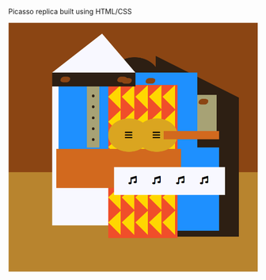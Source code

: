Picasso replica built using HTML/CSS

<img src="https://raw.githubusercontent.com/dhannywi/freecodecamp/main/ResponsiveWebDesign/intermediate-css-picasso/picasso-css.png">
